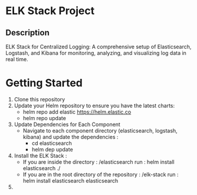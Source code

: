 # ELK Stack Project

## Description
ELK Stack for Centralized Logging: A comprehensive setup of Elasticsearch, Logstash, and Kibana for monitoring, analyzing, and visualizing log data in real time.

# Getting Started
1. Clone this repository
2. Update your Helm repository to ensure you have the latest charts:
    - helm repo add elastic https://helm.elastic.co
    - helm repo update
3. Update Dependencies for Each Component
    - Navigate to each component directory (elasticsearch, logstash, kibana) and update the dependencies :
         - cd elasticsearch
         - helm dep update
4. Install the ELK Stack :
    - If you are inside the directory : /elasticsearch
      run : helm install elasticsearch ./
    - If you are in the root directory of the repository : /elk-stack
      run : helm install elasticsearch elasticsearch
5.   





   







